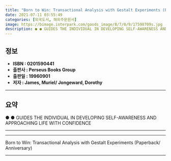 ```yaml
---
title: "Born to Win: Transactional Analysis with Gestalt Experiments (Paperback/ Anniversary)"
date: 2021-07-11 03:55:49
categories: [외국도서, 해외주문원서]
image: https://bimage.interpark.com/goods_image/8/7/0/9/17598709s.jpg
description: ● ● GUIDES THE INDIVIDUAL IN DEVELOPING SELF-AWARENESS AND APPROACHING LIFE WITH CONFIDENCE
---
```


## **정보**

- **ISBN : 0201590441**
- **출판사 : Perseus Books Group**
- **출판일 : 19960901**
- **저자 : James, Muriel/ Jongeward, Dorothy**

------



## **요약**

●  ●  GUIDES THE INDIVIDUAL IN DEVELOPING SELF-AWARENESS AND APPROACHING LIFE WITH CONFIDENCE

------



------


Born to Win: Transactional Analysis with Gestalt Experiments (Paperback/ Anniversary) 

------



